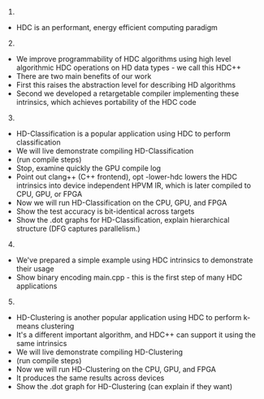 1.
* HDC is an performant, energy efficient computing paradigm
2.
* We improve programmability of HDC algorithms using high level algorithmic HDC operations on HD data types - we call this HDC++
* There are two main benefits of our work
* First this raises the abstraction level for describing HD algorithms
* Second we developed a retargetable compiler implementing these intrinsics, which achieves portability of the HDC code
3.
* HD-Classification is a popular application using HDC to perform classification 
* We will live demonstrate compiling HD-Classification
* (run compile steps)
* Stop, examine quickly the GPU compile log
* Point out clang++ (C++ frontend), opt -lower-hdc lowers the HDC intrinsics into device independent HPVM IR, which is later compiled to CPU, GPU, or FPGA
* Now we will run HD-Classification on the CPU, GPU, and FPGA
* Show the test accuracy is bit-identical across targets
* Show the .dot graphs for HD-Classification, explain hierarchical structure (DFG captures parallelism.)
4.
* We've prepared a simple example using HDC intrinsics to demonstrate their usage
* Show binary encoding main.cpp - this is the first step of many HDC applications
5.
* HD-Clustering is another popular application using HDC to perform k-means clustering
* It's a different important algorithm, and HDC++ can support it using the same intrinsics
* We will live demonstrate compiling HD-Clustering
* (run compile steps)
* Now we will run HD-Clustering on the CPU, GPU, and FPGA
* It produces the same results across devices
* Show the .dot graph for HD-Clustering (can explain if they want)
